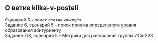 ## О ветке kilka-v-posteli
Сценарий 5 - поиск схемы кампуса<br />Задание 6, сценарий 5 - поиск приема определеного уровня образования абитуриенту<br />Задание 7/8, сценарий 5 - Метрики для расписания группы ИСк-223

